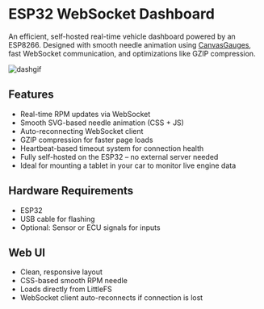 # ESP32 WebSocket Dashboard

An efficient, self-hosted real-time vehicle dashboard powered by an ESP8266. Designed with smooth needle animation using [CanvasGauges](https://canvas-gauges.com/), fast WebSocket communication, and optimizations like GZIP compression.

![dashgif](https://github.com/user-attachments/assets/c9d0ad6e-0117-4890-9a22-09e2b994efaf)

## Features

- Real-time RPM updates via WebSocket
- Smooth SVG-based needle animation (CSS + JS)
- Auto-reconnecting WebSocket client
- GZIP compression for faster page loads
- Heartbeat-based timeout system for connection health
- Fully self-hosted on the ESP32 – no external server needed
- Ideal for mounting a tablet in your car to monitor live engine data

## Hardware Requirements

- ESP32
- USB cable for flashing
- Optional: Sensor or ECU signals for inputs

## Web UI

- Clean, responsive layout
- CSS-based smooth RPM needle
- Loads directly from LittleFS
- WebSocket client auto-reconnects if connection is lost
